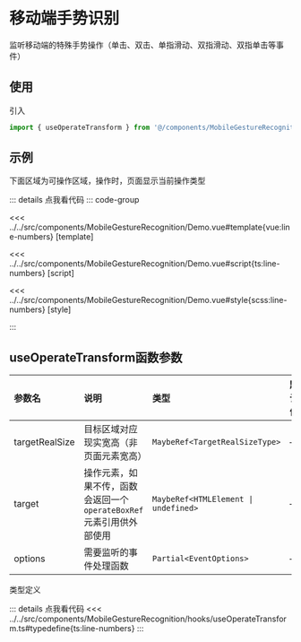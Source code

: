 # 移动端手势识别

监听移动端的特殊手势操作（单击、双击、单指滑动、双指滑动、双指单击等事件）

## 使用

引入

```ts
import { useOperateTransform } from '@/components/MobileGestureRecognition/hooks/useOperateTransform'
```

## 示例

下面区域为可操作区域，操作时，页面显示当前操作类型

<script setup lang="ts">
import Demo from '@/components/MobileGestureRecognition/Demo.vue'

</script>

<Demo></Demo>

::: details 点我看代码
::: code-group

<<< ../../src/components/MobileGestureRecognition/Demo.vue#template{vue:line-numbers} [template]

<<< ../../src/components/MobileGestureRecognition/Demo.vue#script{ts:line-numbers} [script]

<<< ../../src/components/MobileGestureRecognition/Demo.vue#style{scss:line-numbers} [style]

:::

## useOperateTransform函数参数

|       参数名          |        说明         |      类型      |    默认值     |
| :------------------- | :------------------ | :-------------| :----------- |
| targetRealSize            | 目标区域对应现实宽高（非页面元素宽高）      | `MaybeRef<TargetRealSizeType>`        |   —   |
| target             | 操作元素，如果不传，函数会返回一个`operateBoxRef`元素引用供外部使用      | `MaybeRef<HTMLElement \| undefined>`        |   —   |
| options             | 需要监听的事件处理函数      | `Partial<EventOptions>`        |   —   |

类型定义

::: details 点我看代码
<<< ../../src/components/MobileGestureRecognition/hooks/useOperateTransform.ts#typedefine{ts:line-numbers}
:::
